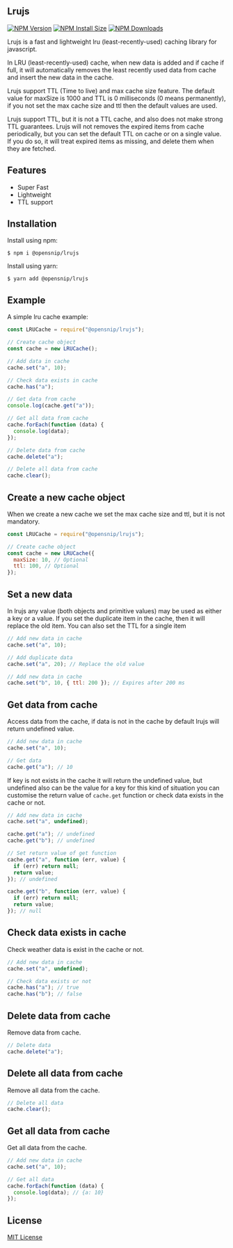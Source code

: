 ## Lrujs

[![NPM Version][npm-version-image]][npm-url]
[![NPM Install Size][npm-install-size-image]][npm-install-size-url]
[![NPM Downloads][npm-downloads-image]][npm-downloads-url]

Lrujs is a fast and lightweight lru (least-recently-used) caching library for javascript.

In LRU (least-recently-used) cache, when new data is added and if cache if full, it will automatically removes the least recently used data from cache and insert the new data in the cache.

Lrujs support TTL (Time to live) and max cache size feature.
The default value for maxSize is 1000 and TTL is 0 milliseconds (0 means permanently), if you not set the max cache size and ttl then the default values are used.

Lrujs support TTL, but it is not a TTL cache, and also does not make strong TTL guarantees. Lrujs will not removes the expired items from cache periodically, but you can set the default TTL on cache or on a single value. If you do so, it will treat expired items as missing, and delete them when they are fetched.

## Features

- Super Fast
- Lightweight
- TTL support

## Installation

Install using npm:

```console
$ npm i @opensnip/lrujs
```

Install using yarn:

```console
$ yarn add @opensnip/lrujs
```

## Example

A simple lru cache example:

```js
const LRUCache = require("@opensnip/lrujs");

// Create cache object
const cache = new LRUCache();

// Add data in cache
cache.set("a", 10);

// Check data exists in cache
cache.has("a");

// Get data from cache
console.log(cache.get("a"));

// Get all data from cache
cache.forEach(function (data) {
  console.log(data);
});

// Delete data from cache
cache.delete("a");

// Delete all data from cache
cache.clear();
```

## Create a new cache object

When we create a new cache we set the max cache size and ttl, but it is not mandatory.

```js
const LRUCache = require("@opensnip/lrujs");

// Create cache object
const cache = new LRUCache({
  maxSize: 10, // Optional
  ttl: 100, // Optional
});
```

## Set a new data

In lrujs any value (both objects and primitive values) may be used as either a key or a value. If you set the duplicate item in the cache, then it will replace the old item.
You can also set the TTL for a single item
```js
// Add new data in cache
cache.set("a", 10);

// Add duplicate data
cache.set("a", 20); // Replace the old value

// Add new data in cache
cache.set("b", 10, { ttl: 200 }); // Expires after 200 ms
```

## Get data from cache

Access data from the cache, if data is not in the cache by default lrujs will return undefined value.

```js
// Add new data in cache
cache.set("a", 10);

// Get data
cache.get("a"); // 10
```

If key is not exists in the cache it will return the undefined value, but undefined also can be the value for a key for this kind of situation you can customise the return value of `cache.get` function or check data exists in the cache or not.

```js
// Add new data in cache
cache.set("a", undefined);

cache.get("a"); // undefined
cache.get("b"); // undefined

// Set return value of get function
cache.get("a", function (err, value) {
  if (err) return null;
  return value;
}); // undefined

cache.get("b", function (err, value) {
  if (err) return null;
  return value;
}); // null
```

## Check data exists in cache

Check weather data is exist in the cache or not.

```js
// Add new data in cache
cache.set("a", undefined);

// Check data exists or not
cache.has("a"); // true
cache.has("b"); // false
```

## Delete data from cache

Remove data from cache.

```js
// Delete data
cache.delete("a");
```

## Delete all data from cache

Remove all data from the cache.

```js
// Delete all data
cache.clear();
```

## Get all data from cache

Get all data from the cache.

```js
// Add new data in cache
cache.set("a", 10);

// Get all data
cache.forEach(function (data) {
  console.log(data); // {a: 10}
});
```

## License

[MIT License](https://github.com/opensnip/lrujs/blob/main/LICENSE)

[npm-downloads-image]: https://badgen.net/npm/dm/@opensnip/lrujs
[npm-downloads-url]: https://npmcharts.com/compare/@opensnip/lrujs?minimal=true
[npm-install-size-image]: https://badgen.net/packagephobia/install/@opensnip/lrujs
[npm-install-size-url]: https://packagephobia.com/result?p=@opensnip/lrujs
[npm-url]: https://npmjs.org/package/@opensnip/lrujs
[npm-version-image]: https://badgen.net/npm/v/@opensnip/lrujs
